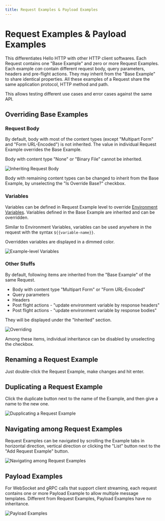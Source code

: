 ```yaml
---
title: Request Examples & Payload Examples
---
```


# Request Examples & Payload Examples

This differentiates Hello HTTP with other HTTP client softwares. Each Request contains one "Base Example" and zero or more Request Examples.
Each example *can* contain different request body, query parameters, headers and pre-flight actions. They may inherit
from the "Base Example" to share identical properties. All these examples of a Request share the same application
protocol, HTTP method and path. 

This allows testing different use cases and error cases against the same API. 

## Overriding Base Examples

### Request Body

By default, body with most of the content types (except "Multipart Form" and "Form URL-Encoded") is not inherited. The
value in individual Request Example overrides the Base Example.

Body with content type "None" or "Binary File" cannot be inherited.

![Inheriting Request Body](../inherit-request-body.png)

Body with remaining content types can be changed to inherit from the Base Example, by unselecting the
"Is Override Base?" checkbox.

### Variables

Variables can be defined in Request Example level to override [Environment Variables](environments). Variables defined in the Base Example are inherited and can be overridden.

Similar to Environment Variables, variables can be used anywhere in the request with the syntax `${{variable-name}}`.

Overridden variables are displayed in a dimmed color.

![Example-level Variables](../variables.png)

### Other Stuffs

By default, following items are inherited from the "Base Example" of the same Request.
- Body with content type "Multipart Form" or "Form URL-Encoded"
- Query parameters
- Headers
- Post flight actions - "update environment variable by response headers"
- Post flight actions - "update environment variable by response bodies"

They will be displayed under the "Inherited" section.

![Overriding](../example-override1.png)

Among these items, individual inheritance can be disabled by unselecting the checkbox.

## Renaming a Request Example
Just double-click the Request Example, make changes and hit enter.

## Duplicating a Request Example
Click the duplicate button next to the name of the Example, and then give a name to the new one.

![Dupplicating a Request Example](../duplicate-request-example.gif)

## Navigating among Request Examples
Request Examples can be navigated by scrolling the Example tabs in horizontal direction, vertical direction or clicking the "List" button next to the "Add Request Example" button.

![Navigating among Request Examples](../navigate-request-examples.gif)

## Payload Examples

For WebSocket and gRPC calls that support client streaming, each request contains one or more Payload Example to allow
multiple message templates. Different from Request Examples, Payload Examples have no inheritance.

![Payload Examples](../payload-examples.png)
